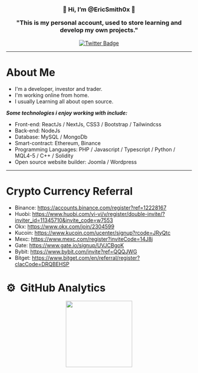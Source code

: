 <h3 align="center">👋   Hi, I’m @EricSmith0x   👋 </br> <p>"This is my personal account, used to store learning and develop my own projects."</p></h3>


<div id="badges" align="center">
  <a href="https://twitter.com/ericsmith0x">
    <img src="https://img.shields.io/badge/Twitter-1d9bf0?style=for-the-badge&logo=twitter&logoColor=white" alt="Twitter Badge"/>
  </a>



</div>

---
# About Me
- I'm a developer, investor and trader.
- I'm working online from home.
- I usually Learning all about open source.


***Some technologies i enjoy working with include:***
 - Front-end: ReactJs / NextJs, CSS3 / Bootstrap / Tailwindcss
 - Back-end: NodeJs 
 - Database: MySQL / MongoDb 
 - Smart-contract: Ethereum, Binance
 - Programming Languages: PHP / Javascript / Typescript / Python / MQL4-5 / C++ / Solidity
 - Open source website builder: Joomla / Wordpress
---

<!---
DevTranAnhKhoa/DevTranAnhKhoa is a ✨ special ✨ repository because its `README.md` (this file) appears on your GitHub profile.
You can click the Preview link to take a look at your changes.
--->

# Crypto Currency Referral

- Binance: https://accounts.binance.com/register?ref=12228167
- Huobi: https://www.huobi.com/vi-vi/v/register/double-invite/?inviter_id=11345710&invite_code=w7553
- Okx: https://www.okx.com/join/2304599
- Kucoin: https://www.kucoin.com/ucenter/signup?rcode=JRyQtc
- Mexc: https://www.mexc.com/register?inviteCode=14J8j
- Gate: https://www.gate.io/signup/UVJCBgoK
- Bybit: https://www.bybit.com/invite?ref=QQQJWG
- Bitget: https://www.bitget.com/en/referral/register?clacCode=DRQBEHSP



# ⚙️ &nbsp;GitHub Analytics

<p align="center">
<a href="https://github.com/ericsmith0x">
  <img height="180em" src="https://github-readme-stats-eight-theta.vercel.app/api?username=ericsmith0x&show_icons=true&theme=default&include_all_commits=true&count_private=true"/>
</a>
</p> 

